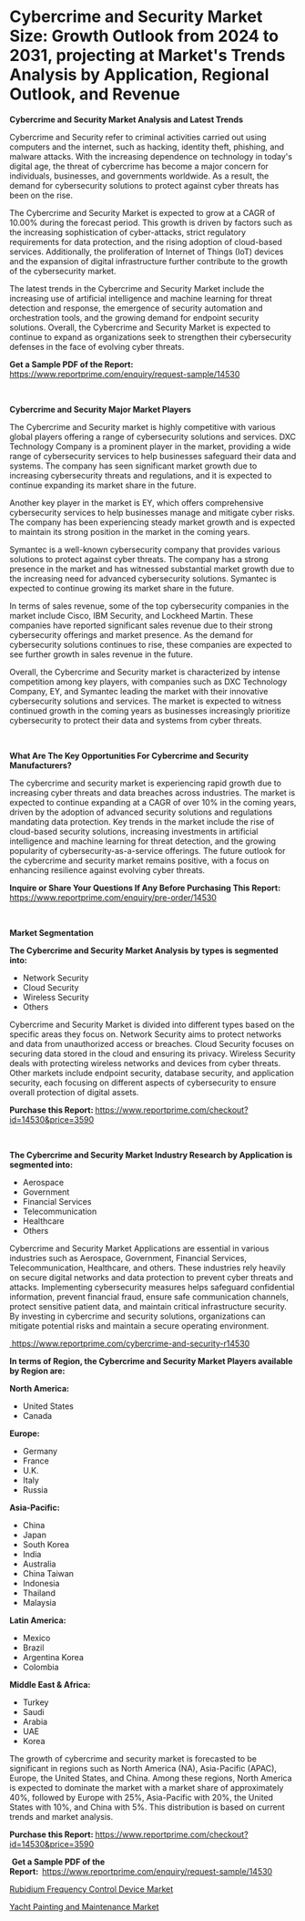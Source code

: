 <p><h1>Cybercrime and Security Market Size: Growth Outlook from 2024 to 2031, projecting at Market's Trends Analysis by Application, Regional Outlook, and Revenue</h1></p><p><strong>Cybercrime and Security Market Analysis and Latest Trends</strong></p>
<p><p>Cybercrime and Security refer to criminal activities carried out using computers and the internet, such as hacking, identity theft, phishing, and malware attacks. With the increasing dependence on technology in today's digital age, the threat of cybercrime has become a major concern for individuals, businesses, and governments worldwide. As a result, the demand for cybersecurity solutions to protect against cyber threats has been on the rise.</p><p>The Cybercrime and Security Market is expected to grow at a CAGR of 10.00% during the forecast period. This growth is driven by factors such as the increasing sophistication of cyber-attacks, strict regulatory requirements for data protection, and the rising adoption of cloud-based services. Additionally, the proliferation of Internet of Things (IoT) devices and the expansion of digital infrastructure further contribute to the growth of the cybersecurity market.</p><p>The latest trends in the Cybercrime and Security Market include the increasing use of artificial intelligence and machine learning for threat detection and response, the emergence of security automation and orchestration tools, and the growing demand for endpoint security solutions. Overall, the Cybercrime and Security Market is expected to continue to expand as organizations seek to strengthen their cybersecurity defenses in the face of evolving cyber threats.</p></p>
<p><strong>Get a Sample PDF of the Report:&nbsp;</strong> <a href="https://www.reportprime.com/enquiry/request-sample/14530">https://www.reportprime.com/enquiry/request-sample/14530</a></p>
<p>&nbsp;</p>
<p><strong>Cybercrime and Security Major Market Players</strong></p>
<p><p>The Cybercrime and Security market is highly competitive with various global players offering a range of cybersecurity solutions and services. DXC Technology Company is a prominent player in the market, providing a wide range of cybersecurity services to help businesses safeguard their data and systems. The company has seen significant market growth due to increasing cybersecurity threats and regulations, and it is expected to continue expanding its market share in the future.</p><p>Another key player in the market is EY, which offers comprehensive cybersecurity services to help businesses manage and mitigate cyber risks. The company has been experiencing steady market growth and is expected to maintain its strong position in the market in the coming years.</p><p>Symantec is a well-known cybersecurity company that provides various solutions to protect against cyber threats. The company has a strong presence in the market and has witnessed substantial market growth due to the increasing need for advanced cybersecurity solutions. Symantec is expected to continue growing its market share in the future.</p><p>In terms of sales revenue, some of the top cybersecurity companies in the market include Cisco, IBM Security, and Lockheed Martin. These companies have reported significant sales revenue due to their strong cybersecurity offerings and market presence. As the demand for cybersecurity solutions continues to rise, these companies are expected to see further growth in sales revenue in the future.</p><p>Overall, the Cybercrime and Security market is characterized by intense competition among key players, with companies such as DXC Technology Company, EY, and Symantec leading the market with their innovative cybersecurity solutions and services. The market is expected to witness continued growth in the coming years as businesses increasingly prioritize cybersecurity to protect their data and systems from cyber threats.</p></p>
<p>&nbsp;</p>
<p><strong>What Are The Key Opportunities For Cybercrime and Security Manufacturers?</strong></p>
<p><p>The cybercrime and security market is experiencing rapid growth due to increasing cyber threats and data breaches across industries. The market is expected to continue expanding at a CAGR of over 10% in the coming years, driven by the adoption of advanced security solutions and regulations mandating data protection. Key trends in the market include the rise of cloud-based security solutions, increasing investments in artificial intelligence and machine learning for threat detection, and the growing popularity of cybersecurity-as-a-service offerings. The future outlook for the cybercrime and security market remains positive, with a focus on enhancing resilience against evolving cyber threats.</p></p>
<p><strong>Inquire or Share Your Questions If Any Before Purchasing This Report:</strong> <a href="https://www.reportprime.com/enquiry/pre-order/14530">https://www.reportprime.com/enquiry/pre-order/14530</a></p>
<p>&nbsp;</p>
<p><strong>Market Segmentation</strong></p>
<p><strong>The Cybercrime and Security Market Analysis by types is segmented into:</strong></p>
<p><ul><li>Network Security</li><li>Cloud Security</li><li>Wireless Security</li><li>Others</li></ul></p>
<p><p>Cybercrime and Security Market is divided into different types based on the specific areas they focus on. Network Security aims to protect networks and data from unauthorized access or breaches. Cloud Security focuses on securing data stored in the cloud and ensuring its privacy. Wireless Security deals with protecting wireless networks and devices from cyber threats. Other markets include endpoint security, database security, and application security, each focusing on different aspects of cybersecurity to ensure overall protection of digital assets.</p></p>
<p><strong>Purchase this Report:&nbsp;</strong><a href="https://www.reportprime.com/checkout?id=14530&price=3590">https://www.reportprime.com/checkout?id=14530&price=3590</a></p>
<p>&nbsp;</p>
<p><strong>The Cybercrime and Security Market Industry Research by Application is segmented into:</strong></p>
<p><ul><li>Aerospace</li><li>Government</li><li>Financial Services</li><li>Telecommunication</li><li>Healthcare</li><li>Others</li></ul></p>
<p><p>Cybercrime and Security Market Applications are essential in various industries such as Aerospace, Government, Financial Services, Telecommunication, Healthcare, and others. These industries rely heavily on secure digital networks and data protection to prevent cyber threats and attacks. Implementing cybersecurity measures helps safeguard confidential information, prevent financial fraud, ensure safe communication channels, protect sensitive patient data, and maintain critical infrastructure security. By investing in cybercrime and security solutions, organizations can mitigate potential risks and maintain a secure operating environment.</p></p>
<p><a href="https://www.reportprime.com/cybercrime-and-security-r14530">&nbsp;https://www.reportprime.com/cybercrime-and-security-r14530</a></p>
<p><strong>In terms of Region, the Cybercrime and Security Market Players available by Region are:</strong></p>
<p>
    <p> <strong> North America: </strong>
        <ul>
            <li>United States</li>
            <li>Canada</li>
        </ul>
        </p> 
    <p> <strong> Europe: </strong>
        <ul>
            <li>Germany</li>
            <li>France</li>
            <li>U.K.</li>
            <li>Italy</li>
            <li>Russia</li>
        </ul>
        </p> 
    <p> <strong> Asia-Pacific: </strong>
        <ul>
            <li>China</li>
            <li>Japan</li>
            <li>South Korea</li>
            <li>India</li>
            <li>Australia</li>
            <li>China Taiwan</li>
            <li>Indonesia</li>
            <li>Thailand</li>
            <li>Malaysia</li>
        </ul>
        </p> 
    <p> <strong> Latin America: </strong>
        <ul>
            <li>Mexico</li>
            <li>Brazil</li>
            <li>Argentina Korea</li>
            <li>Colombia</li>
        </ul>
        </p> 
    <p> <strong> Middle East & Africa: </strong>
        <ul>
            <li>Turkey</li>
            <li>Saudi</li>
            <li>Arabia</li>
            <li>UAE</li>
            <li>Korea</li>
        </ul>
    </p>
    </p>
<p><p>The growth of cybercrime and security market is forecasted to be significant in regions such as North America (NA), Asia-Pacific (APAC), Europe, the United States, and China. Among these regions, North America is expected to dominate the market with a market share of approximately 40%, followed by Europe with 25%, Asia-Pacific with 20%, the United States with 10%, and China with 5%. This distribution is based on current trends and market analysis.</p></p>
<p><strong>Purchase this Report: </strong><a href="https://www.reportprime.com/checkout?id=14530&price=3590">https://www.reportprime.com/checkout?id=14530&price=3590</a></p>
<p>&nbsp;<strong>Get a Sample PDF of the Report:&nbsp;&nbsp;</strong><a href="https://www.reportprime.com/enquiry/request-sample/14530">https://www.reportprime.com/enquiry/request-sample/14530</a></p>
<p><strong></strong></p>
<p><p><a href="https://full-wildebeest-80b.notion.site/Rubidium-Frequency-Control-Device-Market-Furnishes-Information-on-Market-Share-Market-Trends-and-M-38829c66e0974193b8f879f10e931a7a">Rubidium Frequency Control Device Market</a></p><p><a href="https://github.com/okotobwrhuteie/Market-Research-Report-List-2/blob/main/yacht-painting-and-maintenance-market.md">Yacht Painting and Maintenance Market</a></p></p>